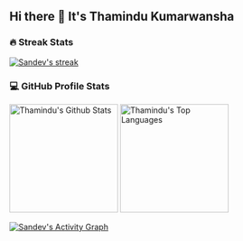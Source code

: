 ## Hi there 👋 It's Thamindu Kumarwansha

<!--
**thamindumk/thamindumk** is a ✨ _special_ ✨ repository because its `README.md` (this file) appears on your GitHub profile.

Here are some ideas to get you started:

- 🔭 I’m currently working on ...
- 🌱 I’m currently learning ...
- 👯 I’m looking to collaborate on ...
- 🤔 I’m looking for help with ...
- 💬 Ask me about ...
- 📫 How to reach me: ...
- 😄 Pronouns: ...
- ⚡ Fun fact: ...
-->


<p>
<h3>🔥 Streak Stats</h3>

<!-- GitHub Readme Streak Stats - https://github.com/DenverCoder1/github-readme-streak-stats -->
<p>
  <a href="https://github.com/thamindumk/github-readme-streak-stats">
    <img title="🔥 Get streak stats for your profile at git.io/streak-stats" alt="Sandev's streak" src="https://streak-stats.demolab.com/?user=thamindumk&theme=monokai-metallian&hide_border=true"/>
  </a>
<!--     <p>🔥 Get streak stats for your profile at <a href="https://git.io/streak-stats">git.io/streak-stats</a></p> -->
</p>

<h3>💻 GitHub Profile Stats</h3>

  <!-- https://github.com/anuraghazra/github-readme-stats -->

  <a href="https://github.com/thamindumk/github-readme-stats"><img alt="Thamindu's Github Stats" src="https://github-readme-stats.vercel.app/api/?username=thamindumk&show_icons=true&include_all_commits=true&count_private=true&theme=react&hide_border=true&bg_color=1F222E&title_color=F85D7F&icon_color=F8D866" height="192px"/></a>
  <a href="https://github.com/thamindumk/github-readme-stats"><img alt="Thamindu's Top Languages" src="https://github-readme-stats.vercel.app/api/top-langs/?username=thamindumk&langs_count=8&layout=compact&theme=react&hide_border=true&bg_color=1F222E&title_color=F85D7F&icon_color=F8D866&hide=Jupyter%20Notebook,Roff" height="192px"/></a>
  <br/>

  
  
  <!-- https://github.com/ashutosh00710/github-readme-activity-graph -->

  <a href="https://github.com/thamindumk/github-readme-activity-graph"><img alt="Sandev's Activity Graph" src="https://github-readme-activity-graph.vercel.app/graph/?username=thamindumk&bg_color=1F222E&color=F8D866&line=F85D7F&point=FFFFFF&hide_border=true" /></a>
</p>
